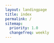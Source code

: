 ```yaml
---
layout: landingpage
title: index
permalink: /
sitemap:
  priority: 1.0
  changefreq: weekly
---
```

